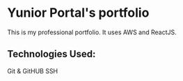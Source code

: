 # Yunior Portal's portfolio

This is my professional portfolio. It uses AWS and ReactJS.

## Technologies Used:

Git & GitHUB
SSH
